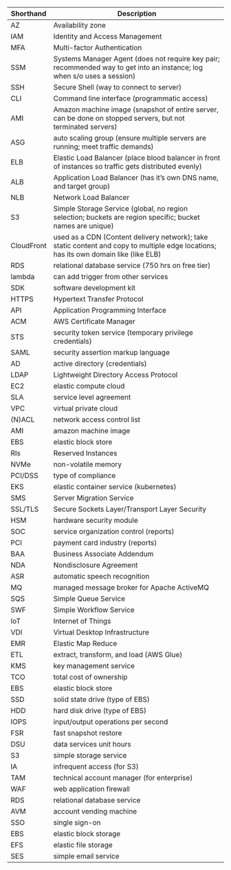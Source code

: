 |Shorthand| Description|
|---------|------------|
|AZ		|Availability zone|
|IAM 		|Identity and Access Management|
|MFA		|Multi-factor Authentication|
|SSM		|Systems Manager Agent (does not require key pair; recommended way to get into an instance; log when s/o uses a session)|
|SSH		|Secure Shell (way to connect to server)|
|CLI		|Command line interface (programmatic access)|
|AMI		|Amazon machine image (snapshot of entire server, can be done on stopped servers, but not terminated servers)|
|ASG		|auto scaling group (ensure multiple servers are running; meet traffic demands)|
|ELB		|Elastic Load Balancer (place blood balancer in front of instances so traffic gets distributed evenly)|
|ALB		|Application Load Balancer (has it’s own DNS name, and target group)|
|NLB		|Network Load Balancer |
|S3		|Simple Storage Service (global, no region selection; buckets are region specific; bucket names are unique)|
|CloudFront		|used as a CDN (Content delivery network); take static content and copy to multiple edge locations; has its own domain like (like ELB)|
|RDS		|relational database service (750 hrs on free tier)|
|lambda		|can add trigger from other services|
|SDK		|software development kit|
|HTTPS		|Hypertext Transfer Protocol |
|API		|Application Programming Interface|
|ACM		|AWS Certificate Manager|
|STS		|security token service (temporary privilege credentials)|
|SAML		|security assertion markup language|
|AD		|active directory (credentials)|
|LDAP		|Lightweight Directory Access Protocol		||
|EC2		|elastic compute cloud|
|SLA		|service level agreement|
|VPC		|virtual private cloud|
|(N)ACL		|network access control list|
|AMI		|amazon machine image|
|EBS		|elastic block store|
|RIs		|Reserved Instances|
|NVMe		|non-volatile memory|
|PCI/DSS		|type of compliance|
|EKS		|elastic container service (kubernetes)|
|SMS		|Server Migration Service|
|SSL/TLS		|Secure Sockets Layer/Transport Layer Security|
|HSM		|hardware security module|
|SOC		|service organization control (reports)|
|PCI		|payment card industry (reports)|
|BAA		|Business Associate Addendum|
|NDA		|Nondisclosure Agreement|
|ASR		|automatic speech recognition|
|MQ		|managed message broker for Apache ActiveMQ|
|SQS		|Simple Queue Service|
|SWF		|Simple Workflow Service|
|IoT		|Internet of Things|
|VDI		|Virtual Desktop Infrastructure|
|EMR		|Elastic Map Reduce|
|ETL		|extract, transform, and load (AWS Glue)|
|KMS		|key management service|
|TCO		|total cost of ownership|
|EBS		|elastic block store|
|SSD		|solid state drive (type of EBS)|
|HDD		|hard disk drive (type of EBS)|
|IOPS		|input/output operations per second|
|FSR		|fast snapshot restore|
|DSU		|data services unit hours|
|S3		|simple storage service|
|IA		|infrequent access (for S3)|
|TAM		|technical account manager (for enterprise)|
|WAF		|web application firewall|
|RDS		|relational database service|
|AVM		|account vending machine|
|SSO		|single sign-on|
|EBS		|elastic block storage|
|EFS		|elastic file storage|
|SES 		|simple email service
